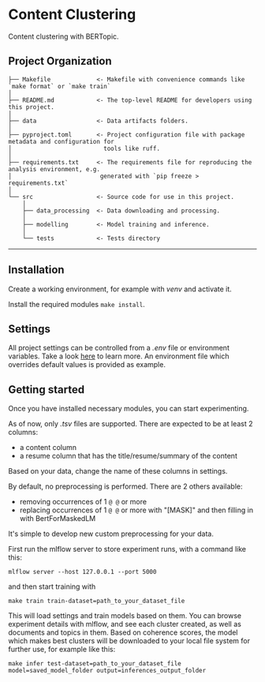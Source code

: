 # Content Clustering

Content clustering with BERTopic.

## Project Organization

```
├── Makefile             <- Makefile with convenience commands like `make format` or `make train`
│
├── README.md            <- The top-level README for developers using this project.
│
├── data                 <- Data artifacts folders.
│
├── pyproject.toml       <- Project configuration file with package metadata and configuration for
│                          tools like ruff.
│
├── requirements.txt     <- The requirements file for reproducing the analysis environment, e.g.
│                         generated with `pip freeze > requirements.txt`
│
└── src                  <- Source code for use in this project.
    │
    ├── data_processing  <- Data downloading and processing.
    │
    ├── modelling        <- Model training and inference.
    │
    └── tests            <- Tests directory
```

--------


Installation
------------
Create a working environment, for example with _venv_ and activate it.

Install the required modules `make install`.


Settings
--------
All project settings can be controlled from a _.env_ file or environment variables. Take
a
look [here](https://docs.pydantic.dev/latest/concepts/pydantic_settings/) to learn more.
An environment file which
overrides default values is provided as example.


Getting started
--------------

Once you have installed necessary modules, you can start experimenting.

As of now, only _.tsv_ files are supported. There are expected to be at least 2 columns:

* a content column
* a resume column that has the title/resume/summary of the content

Based on your data, change the name of these columns in settings.

By default, no preprocessing is performed. There are 2 others available:

* removing occurrences of 1 `@ @` or more
* replacing occurrences of 1 `@ @` or more with "[MASK]" and then filling in with
  BertForMaskedLM

It's simple to develop new custom preprocessing for your data.

First run the mlflow server to store experiment runs, with a command like this:

```shell
mlflow server --host 127.0.0.1 --port 5000
```

and then start training with

```shell
make train train-dataset=path_to_your_dataset_file
```

This will load settings and train models based on them. You can browse experiment
details with mlflow, and see each cluster created, as well as documents and topics in
them. Based on coherence scores, the model which makes best clusters will be downloaded
to your local file system for further use, for example like this:

```shell
make infer test-dataset=path_to_your_dataset_file model=saved_model_folder output=inferences_output_folder
```

